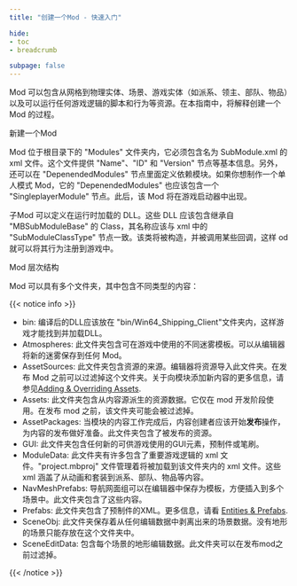 ```yaml
---
title: "创建一个Mod - 快速入门"

hide: 
- toc
- breadcrumb

subpage: false
---
```


Mod 可以包含从网格到物理实体、场景、游戏实体（如派系、领主、部队、物品）以及可以运行任何游戏逻辑的脚本和行为等资源。在本指南中，将解释创建一个 Mod 的过程。

新建一个Mod

Mod 位于根目录下的 "Modules" 文件夹内，它必须包含名为 SubModule.xml 的 xml 文件。这个文件提供 "Name"、"ID" 和 "Version" 节点等基本信息。另外，还可以在 "DepenendedModules" 节点里面定义依赖模块。如果你想制作一个单人模式 Mod，它的 "DepenendedModules" 也应该包含一个 "SingleplayerModule" 节点。此后，该 Mod 将在游戏启动器中出现。

子Mod 可以定义在运行时加载的 DLL。这些 DLL 应该包含继承自 "MBSubModuleBase" 的 Class，其名称应该与 xml 中的 "SubModuleClassType" 节点一致。该类将被构造，并被调用某些回调，这样 od 就可以将其行为注册到游戏中。

Mod 层次结构

Mod 可以具有多个文件夹，其中包含不同类型的内容：

{{< notice info >}}

* bin: 编译后的DLL应该放在 "bin/Win64_Shipping_Client"文件夹内，这样游戏才能找到并加载DLL。
* Atmospheres: 此文件夹包含可在游戏中使用的不同迷雾模板。可以从编辑器将新的迷雾保存到任何 Mod。
* AssetSources: 此文件夹包含资源的来源。编辑器将资源导入此文件夹。在发布 Mod 之前可以过滤掉这个文件夹。关于向模块添加新内容的更多信息，请参见[Adding & Overriding Assets]().
* Assets: 此文件夹包含从内容源派生的资源数据。它仅在 mod 开发阶段使用。在发布 mod 之前，该文件夹可能会被过滤掉。
* AssetPackages: 当模块的内容工作完成后，内容创建者应该开始**发布**操作，为内容的发布做好准备。此文件夹包含了被发布的资源。
* GUI: 此文件夹包含任何新的可供游戏使用的GUI元素，预制件或笔刷。
* ModuleData: 此文件夹有许多包含了重要游戏逻辑的 xml 文件。"project.mbproj" 文件管理着将被加载到该文件夹内的 xml 文件。这些 xml 涵盖了从动画和套装到派系、部队、物品等内容。
* NavMeshPrefabs: 导航网面组可以在编辑器中保存为模板，方便插入到多个场景中。此文件夹包含了这些内容。
* Prefabs: 此文件夹包含了预制件的XML。更多信息，请看 [Entities & Prefabs]().
* SceneObj: 此文件夹保存着从任何编辑数据中剥离出来的场景数据。没有地形的场景只能存放在这个文件夹中。
* SceneEditData: 包含每个场景的地形编辑数据。此文件夹可以在发布mod之前过滤掉。

{{< /notice >}}

